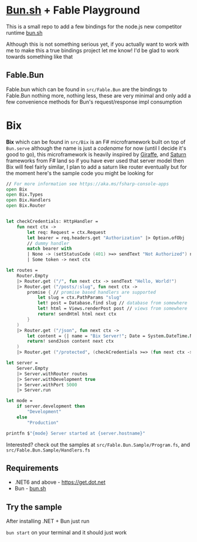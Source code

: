 [bun.sh]: https://bun.sh
[giraffe]: https://giraffe.wiki
[saturn]: https://github.com/SaturnFramework/Saturn

# [Bun.sh] + Fable Playground

This is a small repo to add a few bindings for the node.js new competitor runtime [bun.sh]

Although this is not something serious yet, if you actually want to work with me to make this a true bindings project let me know!
I'd be glad to work towards something like that

## Fable.Bun

Fable.bun which can be found in `src/Fable.Bun` are the bindings to Fable.Bun nothing more, nothing less, these are very minimal and only add a few convenience methods for Bun's request/response impl consumption

# Bix

**Bix** which can be found in `src/Bix` is an F# microframework built on top of `Bun.serve` although the name is just a _codename_ for now (until I decide it's good to go), this microframework is heavily inspired by [Giraffe], and [Saturn] frameworks from F# land so if you have ever used that server model then Bix will feel fairly similar, I plan to add a saturn like router eventually but for the moment here's the sample code you might be looking for

```fsharp
// For more information see https://aka.ms/fsharp-console-apps
open Bix
open Bix.Types
open Bix.Handlers
open Bix.Router


let checkCredentials: HttpHandler =
    fun next ctx ->
        let req: Request = ctx.Request
        let bearer = req.headers.get "Authorization" |> Option.ofObj
        // dummy handler
        match bearer with
        | None -> (setStatusCode (401) >=> sendText "Not Authorized") next ctx
        | Some token -> next ctx

let routes =
    Router.Empty
    |> Router.get ("/", fun next ctx -> sendText "Hello, World!")
    |> Router.get ("/posts/:slug", fun next ctx ->
        promise { // promise based handlers are supported
            let slug = ctx.PathParams "slug"
            let! post = Database.find slug // database from somewhere
            let! html = Views.renderPost post // views from somewhere
            return! sendHtml html next ctx
        }
    )
    |> Router.get ("/json", fun next ctx ->
        let content = {| name = "Bix Server!"; Date = System.DateTime.Now |}
        return! sendJson content next ctx
    )
    |> Router.get ("/protected", (checkCredentials >=> (fun next ctx -> sendText "I'm protected!")))

let server =
    Server.Empty
    |> Server.withRouter routes
    |> Server.withDevelopment true
    |> Server.withPort 5000
    |> Server.run

let mode =
    if server.development then
        "Development"
    else
        "Production"

printfn $"{mode} Server started at {server.hostname}"
```

Interested? check out the samples at `src/Fable.Bun.Sample/Program.fs`, and `src/Fable.Bun.Sample/Handlers.fs`

## Requirements

- .NET6 and above - https://get.dot.net
- Bun - [bun.sh]

## Try the sample

After installing .NET + Bun just run

`bun start` on your terminal and it should just work
